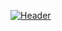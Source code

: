 [![Header](https://i.ibb.co/CmsGrQw/programming-logo-1001-x-500-px.png "Header")](https://aimen.dev/)
